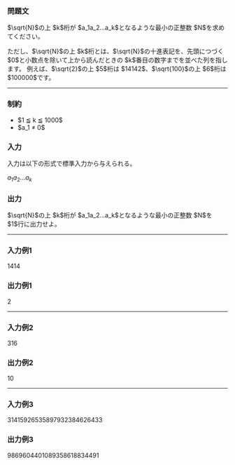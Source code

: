 
<div>

<div>

<div>

<section>

### **問題文**

<p>
$\sqrt{N}$の上 $k$桁が $a_1a_2...a_k$となるような最小の正整数 $N$を求めてください。
</p>

<p>
ただし、$\sqrt{N}$の上 $k$桁とは、$\sqrt{N}$の十進表記を、先頭につづく $0$と小数点を除いて上から読んだときの $k$番目の数字までを並べた列を指します。
例えば、$\sqrt{2}$の上 $5$桁は $14142$、$\sqrt{100}$の上 $6$桁は $100000$です。
</p>

</section>

</div>

---

<div>

<div>

<section>

### **制約**

<ul>

<li>
$1 ≦ k ≦ 1000$
</li>

<li>
$a_1 ≠ 0$
</li>

</ul>

</section>

</div>

<div>

<section>

### **入力**

<p>
入力は以下の形式で標準入力から与えられる。
</p>

<div>

$a_1a_2...a_k$
</div>

</section>

</div>

<div>

<section>

### **出力**

<p>
$\sqrt{N}$の上 $k$桁が $a_1a_2...a_k$となるような最小の正整数 $N$を $1$行に出力せよ。
</p>

</section>

</div>

</div>

---

<div>

<section>

### **入力例1**

<div>

1414

</div>

</section>

</div>

<div>

<section>

### **出力例1**

<div>

2

</div>

</section>

</div>

---

<div>

<section>

### **入力例2**

<div>

316

</div>

</section>

</div>

<div>

<section>

### **出力例2**

<div>

10

</div>

</section>

</div>

---

<div>

<section>

### **入力例3**

<div>

31415926535897932384626433

</div>

</section>

</div>

<div>

<section>

### **出力例3**

<div>

9869604401089358618834491

</div>

</section>

</div>

</div>

</div>
